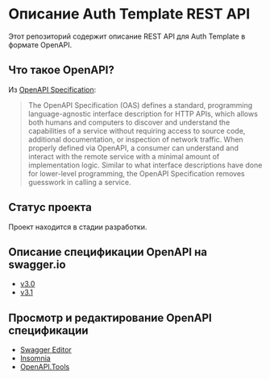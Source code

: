 # Описание Auth Template REST API

Этот репозиторий содержит описание REST API для Auth Template в формате OpenAPI.

## Что такое OpenAPI?

Из [OpenAPI Specification](https://github.com/OAI/OpenAPI-Specification):

> The OpenAPI Specification (OAS) defines a standard, programming language-agnostic interface description for HTTP APIs, which allows both humans and computers to discover and understand the capabilities of a service without requiring access to source code, additional documentation, or inspection of network traffic. When properly defined via OpenAPI, a consumer can understand and interact with the remote service with a minimal amount of implementation logic. Similar to what interface descriptions have done for lower-level programming, the OpenAPI Specification removes guesswork in calling a service.

## Статус проекта

Проект находится в стадии разработки.

## Описание спецификации OpenAPI на swagger.io
- [v3.0](https://swagger.io/specification/v3/)
- [v3.1](https://swagger.io/specification/)

## Просмотр и редактирование OpenAPI спецификации
- [Swagger Editor](https://editor.swagger.io/)
- [Insomnia](https://insomnia.rest/download)
- [OpenAPI.Tools](https://openapi.tools/)